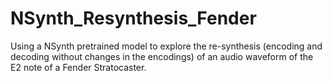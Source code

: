 # NSynth_Resynthesis_Fender
Using a NSynth pretrained model to explore the re-synthesis (encoding and decoding without changes in the encodings) of an audio waveform of the E2 note of a Fender Stratocaster.
